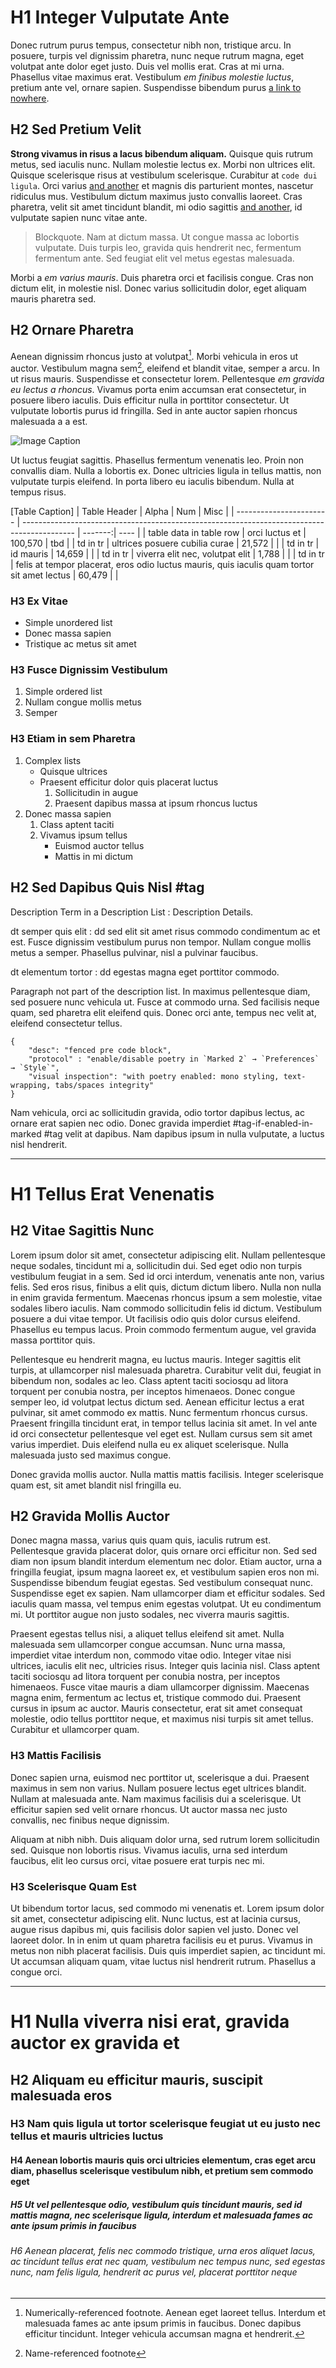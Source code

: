 # H1 Integer Vulputate Ante

Donec rutrum purus tempus, consectetur nibh non, tristique arcu. In posuere, turpis vel dignissim pharetra, nunc neque rutrum magna, eget volutpat ante dolor eget justo. Duis vel mollis erat. Cras at mi urna. Phasellus vitae maximus erat. Vestibulum *em finibus molestie luctus*, pretium ante vel, ornare sapien. Suspendisse bibendum purus [a link to nowhere](https://).

## H2 Sed Pretium Velit

**Strong vivamus in risus a lacus bibendum aliquam.** Quisque quis rutrum metus, sed iaculis nunc. Nullam molestie lectus ex. Morbi non ultrices elit. Quisque scelerisque risus at vestibulum scelerisque. Curabitur at `code dui ligula`. Orci varius [and another](https://) et magnis dis parturient montes, nascetur ridiculus mus. Vestibulum dictum maximus justo convallis laoreet. Cras pharetra, velit sit amet tincidunt blandit, mi odio sagittis [and another](https://), id vulputate sapien nunc vitae ante.

>Blockquote. Nam at dictum massa. Ut congue massa ac lobortis vulputate. Duis turpis leo, gravida quis hendrerit nec, fermentum fermentum ante. Sed feugiat elit vel metus egestas malesuada.

Morbi a *em varius mauris*. Duis pharetra orci et facilisis congue. Cras non dictum elit, in molestie nisl. Donec varius sollicitudin dolor, eget aliquam mauris pharetra sed.

## H2 Ornare Pharetra

Aenean dignissim rhoncus justo at volutpat[^1]. Morbi vehicula in eros ut auctor. Vestibulum magna sem[^note], eleifend et blandit vitae, semper a arcu. In ut risus mauris. Suspendisse et consectetur lorem. Pellentesque *em gravida eu lectus a rhoncus*. Vivamus porta enim accumsan erat consectetur, in posuere libero iaculis. Duis efficitur nulla in porttitor consectetur. Ut vulputate lobortis purus id fringilla. Sed in ante auctor sapien rhoncus malesuada a a est.

[^1]: Numerically-referenced footnote. Aenean eget laoreet tellus. Interdum et malesuada fames ac ante ipsum primis in faucibus. Donec dapibus efficitur tincidunt. Integer vehicula accumsan magna et hendrerit.
[^note]: Name-referenced footnote

![Image Caption](markdown-specimen-image@2x.png)

Ut luctus feugiat sagittis. Phasellus fermentum venenatis leo. Proin non convallis diam. Nulla a lobortis ex. Donec ultricies ligula in tellus mattis, non vulputate turpis eleifend. In porta libero eu iaculis bibendum. Nulla at tempus risus.

[Table Caption]
| Table Header            | Alpha                                                                                       |     Num | Misc |
| ----------------------- | ------------------------------------------------------------------------------------------- | -------:| ---- |
| table data in table row | orci luctus et                                                                              | 100,570 | tbd  |
| td in tr                | ultrices posuere cubilia curae                                                              |  21,572 |      |
| td in tr                | id mauris                                                                                   |  14,659 |      |
| td in tr                | viverra elit nec, volutpat elit                                                             |   1,788 |      |
| td in tr                | felis at tempor placerat, eros odio luctus mauris, quis iaculis quam tortor sit amet lectus |  60,479 |      |

### H3 Ex Vitae

- Simple unordered list
- Donec massa sapien
- Tristique ac metus sit amet

### H3 Fusce Dignissim Vestibulum

1. Simple ordered list
2. Nullam congue mollis metus
3. Semper

### H3 Etiam in sem Pharetra

1. Complex lists
	- Quisque ultrices
	- Praesent efficitur dolor quis placerat luctus
		1. Sollicitudin in augue
		2. Praesent dapibus massa at ipsum rhoncus luctus
2. Donec massa sapien
	1. Class aptent taciti
	2. Vivamus ipsum tellus
		- Euismod auctor tellus
		- Mattis in mi dictum

## H2 Sed Dapibus Quis Nisl #tag

Description Term in a Description List
: Description Details.

dt semper quis elit
: dd sed elit sit amet risus commodo condimentum ac et est. Fusce dignissim vestibulum purus non tempor. Nullam congue mollis metus a semper. Phasellus pulvinar, nisl a pulvinar faucibus.

dt elementum tortor
: dd egestas magna eget porttitor commodo.

Paragraph not part of the description list. In maximus pellentesque diam, sed posuere nunc vehicula ut. Fusce at commodo urna. Sed facilisis neque quam, sed pharetra elit eleifend quis. Donec orci ante, tempus nec velit at, eleifend consectetur tellus.

```
{
	"desc": "fenced pre code block",
	"protocol" : "enable/disable poetry in `Marked 2` → `Preferences` → `Style`",
	"visual inspection": "with poetry enabled: mono styling, text-wrapping, tabs/spaces integrity"
}
```

Nam vehicula, orci ac sollicitudin gravida, odio tortor dapibus lectus, ac ornare erat sapien nec odio. Donec gravida imperdiet #tag-if-enabled-in-marked #tag velit at dapibus. Nam dapibus ipsum in nulla vulputate, a luctus nisl hendrerit.

---

# H1 Tellus Erat Venenatis

## H2 Vitae Sagittis Nunc

Lorem ipsum dolor sit amet, consectetur adipiscing elit. Nullam pellentesque neque sodales, tincidunt mi a, sollicitudin dui. Sed eget odio non turpis vestibulum feugiat in a sem. Sed id orci interdum, venenatis ante non, varius felis. Sed eros risus, finibus a elit quis, dictum dictum libero. Nulla non nulla in enim gravida fermentum. Maecenas rhoncus ipsum a sem molestie, vitae sodales libero iaculis. Nam commodo sollicitudin felis id dictum. Vestibulum posuere a dui vitae tempor. Ut facilisis odio quis dolor cursus eleifend. Phasellus eu tempus lacus. Proin commodo fermentum augue, vel gravida massa porttitor quis.

Pellentesque eu hendrerit magna, eu luctus mauris. Integer sagittis elit turpis, at ullamcorper nisl malesuada pharetra. Curabitur velit dui, feugiat in bibendum non, sodales ac leo. Class aptent taciti sociosqu ad litora torquent per conubia nostra, per inceptos himenaeos. Donec congue semper leo, id volutpat lectus dictum sed. Aenean efficitur lectus a erat pulvinar, sit amet commodo ex mattis. Nunc fermentum rhoncus cursus. Praesent fringilla tincidunt erat, in tempor tellus lacinia sit amet. In vel ante id orci consectetur pellentesque vel eget est. Nullam cursus sem sit amet varius imperdiet. Duis eleifend nulla eu ex aliquet scelerisque. Nulla malesuada justo sed maximus congue.

Donec gravida mollis auctor. Nulla mattis mattis facilisis. Integer scelerisque quam est, sit amet blandit nisl fringilla eu.

## H2 Gravida Mollis Auctor

Donec magna massa, varius quis quam quis, iaculis rutrum est. Pellentesque gravida placerat dolor, quis ornare orci efficitur non. Sed sed diam non ipsum blandit interdum elementum nec dolor. Etiam auctor, urna a fringilla feugiat, ipsum magna laoreet ex, et vestibulum sapien eros non mi. Suspendisse bibendum feugiat egestas. Sed vestibulum consequat nunc. Suspendisse eget ex sapien. Nam ullamcorper diam et efficitur sodales. Sed iaculis quam massa, vel tempus enim egestas volutpat. Ut eu condimentum mi. Ut porttitor augue non justo sodales, nec viverra mauris sagittis.

Praesent egestas tellus nisi, a aliquet tellus eleifend sit amet. Nulla malesuada sem ullamcorper congue accumsan. Nunc urna massa, imperdiet vitae interdum non, commodo vitae odio. Integer vitae nisi ultrices, iaculis elit nec, ultricies risus. Integer quis lacinia nisl. Class aptent taciti sociosqu ad litora torquent per conubia nostra, per inceptos himenaeos. Fusce vitae mauris a diam ullamcorper dignissim. Maecenas magna enim, fermentum ac lectus et, tristique commodo dui. Praesent cursus in ipsum ac auctor. Mauris consectetur, erat sit amet consequat molestie, odio tellus porttitor neque, et maximus nisi turpis sit amet tellus. Curabitur et ullamcorper quam.

### H3 Mattis Facilisis

Donec sapien urna, euismod nec porttitor ut, scelerisque a dui. Praesent maximus in sem non varius. Nullam posuere lectus eget ultrices blandit. Nullam at malesuada ante. Nam maximus facilisis dui a scelerisque. Ut efficitur sapien sed velit ornare rhoncus. Ut auctor massa nec justo convallis, nec finibus neque dignissim.

Aliquam at nibh nibh. Duis aliquam dolor urna, sed rutrum lorem sollicitudin sed. Quisque non lobortis risus. Vivamus iaculis, urna sed interdum faucibus, elit leo cursus orci, vitae posuere erat turpis nec mi.

### H3 Scelerisque Quam Est

Ut bibendum tortor lacus, sed commodo mi venenatis et. Lorem ipsum dolor sit amet, consectetur adipiscing elit. Nunc luctus, est at lacinia cursus, augue risus dapibus mi, quis facilisis dolor sapien vel justo. Donec vel laoreet dolor. In in enim ut quam pharetra facilisis eu et purus. Vivamus in metus non nibh placerat facilisis. Duis quis imperdiet sapien, ac tincidunt mi. Ut accumsan aliquam quam, vitae luctus nisl hendrerit rutrum. Phasellus a congue orci.

---

# H1 Nulla viverra nisi erat, gravida auctor ex gravida et

## H2 Aliquam eu efficitur mauris, suscipit malesuada eros

### H3 Nam quis ligula ut tortor scelerisque feugiat ut eu justo nec tellus et mauris ultricies luctus

#### H4 Aenean lobortis mauris quis orci ultricies elementum, cras eget arcu diam, phasellus scelerisque vestibulum nibh, et pretium sem commodo eget

##### H5 Ut vel pellentesque odio, vestibulum quis tincidunt mauris, sed id mattis magna, nec scelerisque ligula, interdum et malesuada fames ac ante ipsum primis in faucibus

###### H6 Aenean placerat, felis nec commodo tristique, urna eros aliquet lacus, ac tincidunt tellus erat nec quam, vestibulum nec tempus nunc, sed egestas nunc, nam felis ligula, hendrerit ac purus vel, placerat porttitor neque

